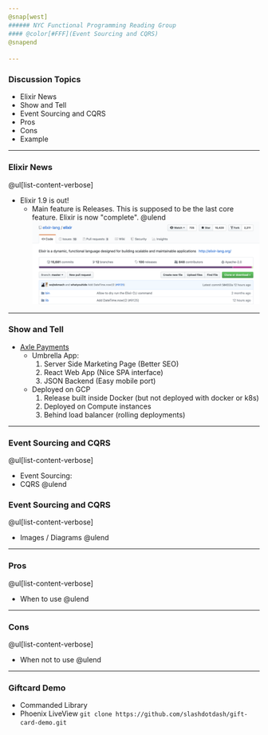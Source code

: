 ```yaml
---
@snap[west]
###### NYC Functional Programming Reading Group
#### @color[#FFF](Event Sourcing and CQRS)
@snapend

---
```

### Discussion Topics
- Elixir News
- Show and Tell
- Event Sourcing and CQRS
- Pros
- Cons
- Example

---
### Elixir News
@ul[list-content-verbose]
- Elixir 1.9 is out!
    - Main feature is Releases. This is supposed to be the last core feature. Elixir is now "complete".
@ulend
![Releases](meetup-08/releases.png)

---
### Show and Tell
- [Axle Payments](https://staging.axlepayments.com)
    - Umbrella App:
        1. Server Side Marketing Page (Better SEO)
        2. React Web App (Nice SPA interface)
        3. JSON Backend (Easy mobile port)
    - Deployed on GCP
        1. Release built inside Docker (but not deployed with docker or k8s)
        2. Deployed on Compute instances
        3. Behind load balancer (rolling deployments) 

---
### Event Sourcing and CQRS
@ul[list-content-verbose]
- Event Sourcing:
- CQRS
@ulend

### Event Sourcing and CQRS
@ul[list-content-verbose]
- Images / Diagrams
@ulend

---
### Pros 
@ul[list-content-verbose]
- When to use
@ulend

---
### Cons
@ul[list-content-verbose]
- When not to use
@ulend

---
### Giftcard Demo
- Commanded Library
- Phoenix LiveView
`git clone https://github.com/slashdotdash/gift-card-demo.git`